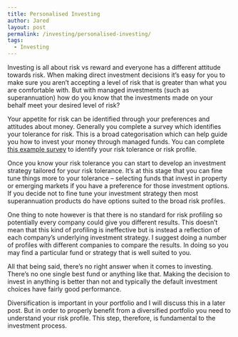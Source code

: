 ```yaml
---
title: Personalised Investing
author: Jared
layout: post
permalink: /investing/personalised-investing/
tags:
  - Investing
---
```

Investing is all about risk vs reward and everyone has a different attitude towards risk. When making direct investment decisions it’s easy for you to make sure you aren’t accepting a level of risk that is greater than what you are comfortable with. But with managed investments (such as superannuation) how do you know that the investments made on your behalf meet your desired level of risk?

Your appetite for risk can be identified through your preferences and attitudes about money. Generally you complete a survey which identifies your tolerance for risk. This is a broad categorisation which can help guide you how to invest your money through managed funds. You can complete <a href="http://www.morgans.com.au/Private-Clients/My-client-account/~/media/8A2A5352D6DE413EA61AB2C6349C05C7.ashx" target="_blank">this example survey</a> to identify your risk tolerance or risk profile.

Once you know your risk tolerance you can start to develop an investment strategy tailored for your risk tolerance. It’s at this stage that you can fine tune things more to your tolerance &#8211; selecting funds that invest in property or emerging markets if you have a preference for those investment options. If you decide not to fine tune your investment strategy then most superannuation products do have options suited to the broad risk profiles.

One thing to note however is that there is no standard for risk profiling so potentially every company could give you different results. This doesn’t mean that this kind of profiling is ineffective but is instead a reflection of each company’s underlying investment strategy. I suggest doing a number of profiles with different companies to compare the results. In doing so you may find a particular fund or strategy that is well suited to you.

All that being said, there’s no right answer when it comes to investing. There’s no one single best fund or anything like that. Making the decision to invest in anything is better than not and typically the default investment choices have fairly good performance.

Diversification is important in your portfolio and I will discuss this in a later post. But in order to properly benefit from a diversified portfolio you need to understand your risk profile. This step, therefore, is fundamental to the investment process.
